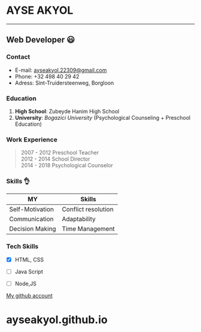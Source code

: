 
# AYSE AKYOL
-----------------
## Web Developer :smiley:

### Contact
- E-mail: [ayseakyol.22309@gmail.com](https://ayseakyol.22309@gmail.com)  
- Phone: +32 498 40 29 42  
- Adress: Sint-Truidersteenweg, Borgloon  


### Education
1. **High School**: Zubeyde Hanim High School
2. **University**: *Bogazici University* (Psychological Counseling + Preschool Education)

### Work Experience  
> 2007 - 2012 Preschool Teacher  
2012 - 2014 School Director  
2014 - 2018 Psychological Counselor

### Skills  :ok_hand:


|  MY        |  Skills         |
|---------------|-----------------|
| Self-Motivation  | Conflict resolution |   
| Communication | Adaptability |  
| Decision Making | Time Management |

### Tech Skills


- [x] HTML, CSS  
- [ ] Java Script  
- [ ] Node,JS


 [My github account](https://github.com/ayseakyol/)  



# ayseakyol.github.io